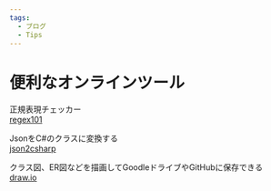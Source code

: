 ```yaml
---
tags:
  - ブログ
  - Tips
---
```


# 便利なオンラインツール

正規表現チェッカー<br>
[regex101](https://regex101.com/)

JsonをC#のクラスに変換する<br>
[json2csharp](https://json2csharp.com/)

クラス図、ER図などを描画してGoodleドライブやGitHubに保存できる<br>
[draw.io](logical_thinking.jpg)
